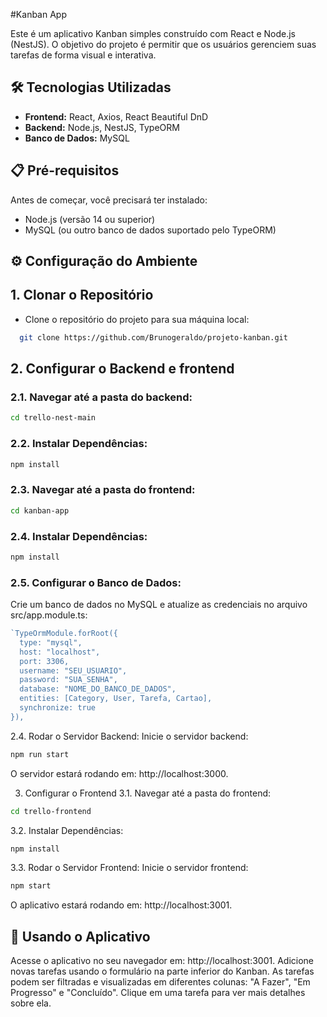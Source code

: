 #Kanban App

Este é um aplicativo Kanban simples construído com React e Node.js (NestJS). O objetivo do projeto é permitir que os usuários gerenciem suas tarefas de forma visual e interativa.

## 🛠️ Tecnologias Utilizadas
- **Frontend:** React, Axios, React Beautiful DnD  
- **Backend:** Node.js, NestJS, TypeORM  
- **Banco de Dados:** MySQL

## 📋 Pré-requisitos
Antes de começar, você precisará ter instalado:
- Node.js (versão 14 ou superior)  
- MySQL (ou outro banco de dados suportado pelo TypeORM)

## ⚙️ Configuração do Ambiente

## 1. Clonar o Repositório  
- Clone o repositório do projeto para sua máquina local:
```bash
  git clone https://github.com/Brunogeraldo/projeto-kanban.git
```


## 2. Configurar o Backend e frontend

### 2.1. Navegar até a pasta do backend:
```bash
cd trello-nest-main
```
### 2.2. Instalar Dependências:
```bash
npm install
```

### 2.3. Navegar até a pasta do frontend:
```bash
cd kanban-app
```
### 2.4. Instalar Dependências:
```bash
npm install
```

### 2.5. Configurar o Banco de Dados:
Crie um banco de dados no MySQL e atualize as credenciais no arquivo src/app.module.ts:

```typescript
`TypeOrmModule.forRoot({
  type: "mysql",
  host: "localhost",
  port: 3306,
  username: "SEU_USUARIO",
  password: "SUA_SENHA",
  database: "NOME_DO_BANCO_DE_DADOS",
  entities: [Category, User, Tarefa, Cartao],
  synchronize: true
}),
```

2.4. Rodar o Servidor Backend:
Inicie o servidor backend:
```bash
npm run start
```
O servidor estará rodando em: http://localhost:3000.

3. Configurar o Frontend
3.1. Navegar até a pasta do frontend:
```bash
cd trello-frontend
```
3.2. Instalar Dependências:
```bash
npm install
```
3.3. Rodar o Servidor Frontend:
Inicie o servidor frontend:
```bash
npm start
```

O aplicativo estará rodando em: http://localhost:3001.

## 🚀 Usando o Aplicativo
Acesse o aplicativo no seu navegador em: http://localhost:3001.
Adicione novas tarefas usando o formulário na parte inferior do Kanban.
As tarefas podem ser filtradas e visualizadas em diferentes colunas: "A Fazer", "Em Progresso" e "Concluído".
Clique em uma tarefa para ver mais detalhes sobre ela.


